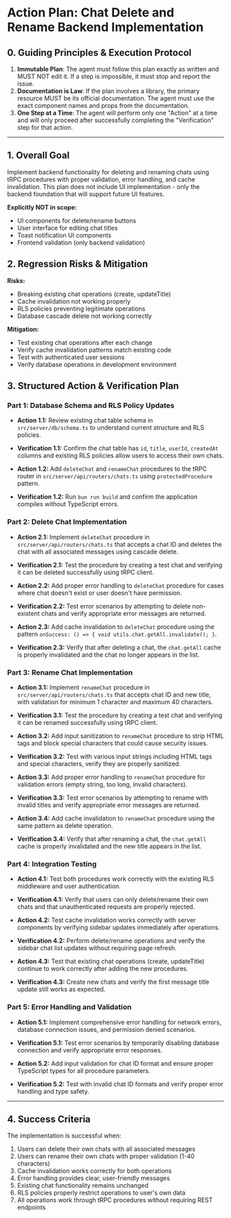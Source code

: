 # Action Plan: Chat Delete and Rename Backend Implementation

## 0. Guiding Principles & Execution Protocol

1. **Immutable Plan**: The agent must follow this plan exactly as written and MUST NOT edit it. If a step is impossible, it must stop and report the issue.
2. **Documentation is Law**: If the plan involves a library, the primary resource MUST be its official documentation. The agent must use the exact component names and props from the documentation.
3. **One Step at a Time**: The agent will perform only one "Action" at a time and will only proceed after successfully completing the "Verification" step for that action.

---

## 1. Overall Goal
Implement backend functionality for deleting and renaming chats using tRPC procedures with proper validation, error handling, and cache invalidation. This plan does not include UI implementation - only the backend foundation that will support future UI features.

**Explicitly NOT in scope:**
- UI components for delete/rename buttons
- User interface for editing chat titles
- Toast notification UI components
- Frontend validation (only backend validation)

## 2. Regression Risks & Mitigation

**Risks:**
- Breaking existing chat operations (create, updateTitle)
- Cache invalidation not working properly
- RLS policies preventing legitimate operations
- Database cascade delete not working correctly

**Mitigation:**
- Test existing chat operations after each change
- Verify cache invalidation patterns match existing code
- Test with authenticated user sessions
- Verify database operations in development environment

## 3. Structured Action & Verification Plan

### Part 1: Database Schema and RLS Policy Updates

- **Action 1.1:** Review existing chat table schema in `src/server/db/schema.ts` to understand current structure and RLS policies.
- **Verification 1.1:** Confirm the chat table has `id`, `title`, `userId`, `createdAt` columns and existing RLS policies allow users to access their own chats.

- **Action 1.2:** Add `deleteChat` and `renameChat` procedures to the tRPC router in `src/server/api/routers/chats.ts` using `protectedProcedure` pattern.
- **Verification 1.2:** Run `bun run build` and confirm the application compiles without TypeScript errors.

### Part 2: Delete Chat Implementation

- **Action 2.1:** Implement `deleteChat` procedure in `src/server/api/routers/chats.ts` that accepts a chat ID and deletes the chat with all associated messages using cascade delete.
- **Verification 2.1:** Test the procedure by creating a test chat and verifying it can be deleted successfully using tRPC client.

- **Action 2.2:** Add proper error handling to `deleteChat` procedure for cases where chat doesn't exist or user doesn't have permission.
- **Verification 2.2:** Test error scenarios by attempting to delete non-existent chats and verify appropriate error messages are returned.

- **Action 2.3:** Add cache invalidation to `deleteChat` procedure using the pattern `onSuccess: () => { void utils.chat.getAll.invalidate(); }`.
- **Verification 2.3:** Verify that after deleting a chat, the `chat.getAll` cache is properly invalidated and the chat no longer appears in the list.

### Part 3: Rename Chat Implementation

- **Action 3.1:** Implement `renameChat` procedure in `src/server/api/routers/chats.ts` that accepts chat ID and new title, with validation for minimum 1 character and maximum 40 characters.
- **Verification 3.1:** Test the procedure by creating a test chat and verifying it can be renamed successfully using tRPC client.

- **Action 3.2:** Add input sanitization to `renameChat` procedure to strip HTML tags and block special characters that could cause security issues.
- **Verification 3.2:** Test with various input strings including HTML tags and special characters, verify they are properly sanitized.

- **Action 3.3:** Add proper error handling to `renameChat` procedure for validation errors (empty string, too long, invalid characters).
- **Verification 3.3:** Test error scenarios by attempting to rename with invalid titles and verify appropriate error messages are returned.

- **Action 3.4:** Add cache invalidation to `renameChat` procedure using the same pattern as delete operation.
- **Verification 3.4:** Verify that after renaming a chat, the `chat.getAll` cache is properly invalidated and the new title appears in the list.

### Part 4: Integration Testing

- **Action 4.1:** Test both procedures work correctly with the existing RLS middleware and user authentication.
- **Verification 4.1:** Verify that users can only delete/rename their own chats and that unauthenticated requests are properly rejected.

- **Action 4.2:** Test cache invalidation works correctly with server components by verifying sidebar updates immediately after operations.
- **Verification 4.2:** Perform delete/rename operations and verify the sidebar chat list updates without requiring page refresh.

- **Action 4.3:** Test that existing chat operations (create, updateTitle) continue to work correctly after adding the new procedures.
- **Verification 4.3:** Create new chats and verify the first message title update still works as expected.

### Part 5: Error Handling and Validation

- **Action 5.1:** Implement comprehensive error handling for network errors, database connection issues, and permission denied scenarios.
- **Verification 5.1:** Test error scenarios by temporarily disabling database connection and verify appropriate error responses.

- **Action 5.2:** Add input validation for chat ID format and ensure proper TypeScript types for all procedure parameters.
- **Verification 5.2:** Test with invalid chat ID formats and verify proper error handling and type safety.

---

## 4. Success Criteria

The implementation is successful when:
1. Users can delete their own chats with all associated messages
2. Users can rename their own chats with proper validation (1-40 characters)
3. Cache invalidation works correctly for both operations
4. Error handling provides clear, user-friendly messages
5. Existing chat functionality remains unchanged
6. RLS policies properly restrict operations to user's own data
7. All operations work through tRPC procedures without requiring REST endpoints 